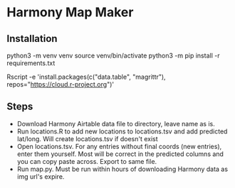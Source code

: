 # Harmony Map Maker

## Installation

python3 -m venv venv
source venv/bin/activate
python3 -m pip install -r requirements.txt

Rscript -e 'install.packages(c("data.table", "magrittr"), repos="https://cloud.r-project.org")'


## Steps
- Download Harmony Airtable data file to directory, leave name as is.
- Run locations.R to add new locations to locations.tsv and add predicted lat/long. Will create locations.tsv if doesn't exist
- Open locations.tsv. For any entries without final coords (new entries), enter them yourself. Most will be correct in the predicted columns and you can copy paste across. Export to same file.
- Run map.py. Must be run within hours of downloading Harmony data as img url's expire.

